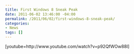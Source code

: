 ```yaml
---
title: First Windows 8 Sneak Peak
date: 2011-06-02 13:46:00 -04:00
permalink: /2011/06/02/first-windows-8-sneak-peak/
categories:
- News
tags: []
---
```

<div style="display:inline;float:none;margin:0;padding:0;" id="scid:5737277B-5D6D-4f48-ABFC-DD9C333F4C5D:c5482888-8395-4761-b934-f645eb019ad3" class="wlWriterEditableSmartContent"><div>[youtube=http://www.youtube.com/watch?v=p92QfWOw88I]</div></div>
